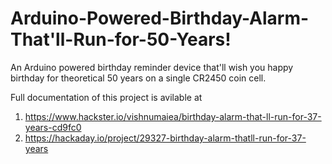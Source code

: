 # Arduino-Powered-Birthday-Alarm-That'll-Run-for-50-Years!
An Arduino powered birthday reminder device that'll wish you happy birthday for theoretical 50 years on a single CR2450 coin cell.

Full documentation of this project is avilable at

1. https://www.hackster.io/vishnumaiea/birthday-alarm-that-ll-run-for-37-years-cd9fc0
2. https://hackaday.io/project/29327-birthday-alarm-thatll-run-for-37-years
